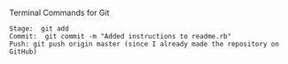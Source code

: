 Terminal Commands for Git

    Stage:  git add
    Commit:  git commit -m "Added instructions to readme.rb"
    Push: git push origin master (since I already made the repository on GitHub)